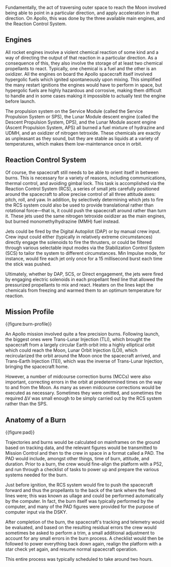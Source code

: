 Fundamentally, the act of traversing outer space to reach the Moon involved being able to point in a particular direction, and apply acceleration in that direction. On Apollo, this was done by the three available main engines, and the Reaction Control System.

Engines
-------

All rocket engines involve a violent chemical reaction of some kind and a way of directing the output of that reaction in a particular direction. As a consequence of this, they also involve the storage of at least two chemical propellants to react. Typically, one chemical is a fuel and the other is an oxidizer. All the engines on board the Apollo spacecraft itself involved hypergolic fuels which ignited spontaneously upon mixing. This simplified the many restart ignitions the engines would have to perform in space, but hypergolic fuels are highly hazardous and corrosive, making them difficult to handle and in some cases making it impossible to actually test the engine before launch.

The propulsion system on the Service Module (called the Service Propulsion System or SPS), the Lunar Module descent engine (called the Descent Propulsion System, DPS), and the Lunar Module ascent engine (Ascent Propulsion System, APS) all burned a fuel mixture of hydrazine and UDMH, and an oxidizer of nitrogen tetroxide. These chemicals are exactly as unpleasant as they sound, but they are stable as liquids at a variety of temperatures, which makes them low-maintenance once in orbit.

Reaction Control System
-----------------------

Of course, the spacecraft still needs to be able to orient itself in between burns. This is necessary for a variety of reasons, including communications, thermal control, and avoiding gimbal lock. This task is accomplished via the Reaction Control System (RCS), a series of small jets carefully positioned around the spacecraft to allow precise control of all three attitude axes: pitch, roll, and yaw. In addition, by selectively determining which jets to fire the RCS system could also be used to provide translational rather than rotational force&mdash;that is, it could push the spacecraft around rather than turn it. These jets used the same nitrogen tetroxide oxidizer as the main engines, but burned monomethylhydrazine (MMH) fuel instead.

Jets could be fired by the Digital Autopilot (DAP) or by manual crew input. Crew input could either (typically in relatively extreme circumstances) directly engage the solenoids to fire the thrusters, or could be filtered through various selectable input modes via the Stabilization Control System (SCS) to tailor the system to different circumstances. Min Impulse mode, for instance, would fire each jet only once for a 15 millisecond burst each time the stick was pushed.

Ultimately, whether by DAP, SCS, or Direct engagement, the jets were fired by engaging electric solenoids in each propellant feed line that allowed the pressurized propellants to mix and react. Heaters on the lines kept the chemicals from freezing and warmed them to an optimum temperature for reaction.

Mission Profile
---------------

{{figure:burn-profile}}

An Apollo mission involved quite a few precision burns. Following launch, the biggest ones were Trans-Lunar Injection (TLI), which brought the spacecraft from a largely circular Earth orbit into a highly elliptical orbit which could reach the Moon, Lunar Orbit Injection (LOI), which recircularized the orbit around the Moon once the spacecraft arrived, and Trans-Earth Injection (TEI), which was the inverse of Trans-Lunar Injection, bringing the spacecraft home.

However, a number of midcourse correction burns (MCCs) were also important, correcting errors in the orbit at predetermined times on the way to and from the Moon. As many as seven midcourse corrections would be executed as necessary. Sometimes they were omitted, and sometimes the required &Delta;V was small enough to be simply carried out by the RCS system rather than the SPS.

Anatomy of a Burn
-----------------

{{figure:pad}}

Trajectories and burns would be calculated on mainframes on the ground based on tracking data, and the relevant figures would be transmitted to Mission Control and then to the crew in space in a format called a PAD. The PAD would include, amongst other things, time of burn, attitude, and duration. Prior to a burn, the crew would fine-align the platform with a P52, and run through a checklist of tasks to power up and prepare the various systems needed for the burn.

Just before ignition, the RCS system would fire to push the spacecraft forward and thus the propellants to the back of the tank where the feed lines were; this was known as ullage and could be performed automatically by the computer. In fact, the burn itself was typically performed by the computer, and many of the PAD figures were provided for the purpose of computer input via the DSKY.

After completion of the burn, the spacecraft's tracking and telemetry would be evaluated, and based on the resulting residual errors the crew would sometimes be asked to perform a trim, a small additional adjustment to account for any small errors in the burn process. A checklist would then be followed to power everything back down again, realign the platform with a star check yet again, and resume normal spacecraft operation.

This entire process was typically scheduled to take around two hours.

<div style="clear:left"></div>

